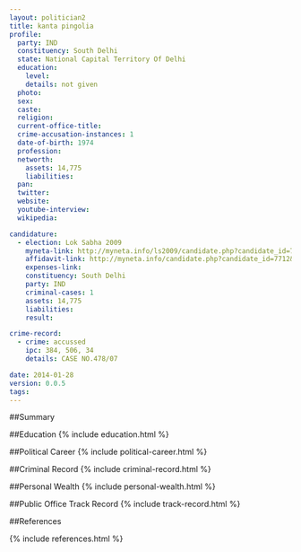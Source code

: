 ```yaml
---
layout: politician2
title: kanta pingolia
profile: 
  party: IND
  constituency: South Delhi
  state: National Capital Territory Of Delhi
  education: 
    level: 
    details: not given
  photo: 
  sex: 
  caste: 
  religion: 
  current-office-title: 
  crime-accusation-instances: 1
  date-of-birth: 1974
  profession: 
  networth: 
    assets: 14,775
    liabilities: 
  pan: 
  twitter: 
  website: 
  youtube-interview: 
  wikipedia: 

candidature: 
  - election: Lok Sabha 2009
    myneta-link: http://myneta.info/ls2009/candidate.php?candidate_id=7712
    affidavit-link: http://myneta.info/candidate.php?candidate_id=7712&scan=original
    expenses-link: 
    constituency: South Delhi 
    party: IND
    criminal-cases: 1
    assets: 14,775
    liabilities: 
    result:  

crime-record: 
  - crime: accussed
    ipc: 384, 506, 34
    details: CASE NO.478/07 

date: 2014-01-28
version: 0.0.5
tags: 
---
```

##Summary


##Education
{% include education.html %}


##Political Career
{% include political-career.html %}


##Criminal Record
{% include criminal-record.html %}


##Personal Wealth
{% include personal-wealth.html %}


##Public Office Track Record
{% include track-record.html %}


##References


{% include references.html %}